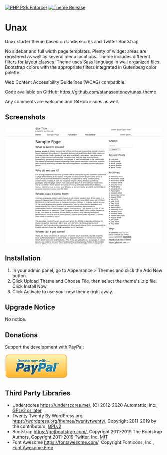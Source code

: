 [![PHP PSR Enforcer](https://github.com/atanasantonov/unax-theme/actions/workflows/phpcs.yml/badge.svg)](https://github.com/atanasantonov/unax-theme/actions/workflows/phpcs.yml)
[![Theme Release](https://github.com/atanasantonov/unax-theme/actions/workflows/plugin-release.yml/badge.svg)](https://github.com/atanasantonov/unax-theme/actions/workflows/theme-release.yml)

# Unax

Unax starter theme based on Underscores and Twitter Bootstrap.

No sidebar and full width page templates. Plenty of widget areas are registered as well as several menu locations. Theme includes different filters for layout classes. Theme uses Sass language in well organized files. Bootstrap colors with the appropriate filters integrated in Gutenberg color palette.

Web Content Accessibility Guidelines (WCAG) compatible.

Code available on GitHub: https://github.com/atanasantonov/unax-theme

Any comments are welcome and GitHub issues as well.

## Screenshots

![Home Page](screenshot.png?raw=true "Home Page")

## Installation

1. In your admin panel, go to Appearance > Themes and click the Add New button.
2. Click Upload Theme and Choose File, then select the theme's .zip file. Click Install Now.
3. Click Activate to use your new theme right away.

## Upgrade Notice

No notice.

## Donations

Support the development with PayPal:

[![PayPal Donate Button](dist/img/paypal-donate-button.png?raw=true "PayPal Donate Button")](https://www.paypal.com/donate?hosted_button_id=4CZP4EL93G6VJ)

## Third Party Libraries

* Underscores https://underscores.me/, (C) 2012-2020 Automattic, Inc., [GPLv2 or later](https://www.gnu.org/licenses/old-licenses/gpl-2.0.html)
* Twenty Twenty By WordPress.org https://wordpress.org/themes/twentytwenty/, Copyright 2011-2019 by the contributors, [GPLv2](https://github.com/WordPress/twentytwenty/blob/master/LICENSE)
* Bootstrap https://getbootstrap.com/, Copyright 2011-2019 The Bootstrap Authors, Copyright 2011-2019 Twitter, Inc. [MIT](https://github.com/twbs/bootstrap/blob/main/LICENSE)
* Font Awesome https://fontawesome.com/, Copyright Fonticons, Inc., [Font Awesome Free](https://fontawesome.com/license)
